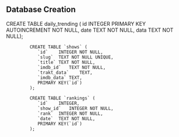 
## Database Creation


CREATE TABLE daily_trending (
             id INTEGER PRIMARY KEY AUTOINCREMENT NOT NULL,
             date           TEXT    NOT NULL,
             data           TEXT     NOT NULL);


             CREATE TABLE `shows` (
             	`id`	INTEGER NOT NULL,
             	`slug`	TEXT NOT NULL UNIQUE,
             	`title`	TEXT NOT NULL,
             	`imdb_id`	TEXT NOT NULL,
             	`trakt_data`	TEXT,
             	`imdb_data`	TEXT,
             	PRIMARY KEY(`id`)
             );

             CREATE TABLE `rankings` (
             	`id`	INTEGER,
             	`show_id`	INTEGER NOT NULL,
             	`rank`	INTEGER NOT NULL,
             	`date`	TEXT NOT NULL,
             	PRIMARY KEY(`id`)
             );
